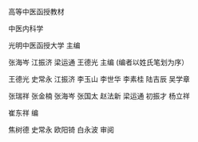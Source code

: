 高等中医函授教材

中医内科学

光明中医函授大学 主编

张海岑  江振济  梁运通  王德光  主编
(编者以姓氏笔划为序）

王德光  史常永  江振济  李玉山  李世华  李素桂  陆吉辰  吴学章

张瑞祥  张金楠  张海岑  张国太  赵法新  梁运通  初振才  杨立祥

崔东祥  编

焦树德  史常永  欧阳锜  白永波   审阅
